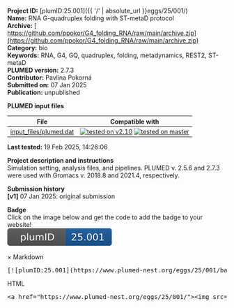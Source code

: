 **Project ID:** [plumID:25.001]({{ '/' | absolute_url }}eggs/25/001/)  
**Name:**  RNA G-quadruplex folding with ST-metaD protocol  
**Archive:** [ https://github.com/ppokor/G4_folding_RNA/raw/main/archive.zip](https://github.com/ppokor/G4_folding_RNA/raw/main/archive.zip)  
**Category:**  bio  
**Keywords:**  RNA, G4, GQ, quadruplex, folding, metadynamics, REST2, ST-metaD  
**PLUMED version:**  2.7.3  
**Contributor:**  Pavlína Pokorná  
**Submitted on:** 07 Jan 2025  
**Publication:** unpublished  
  
**PLUMED input files**  
  
| File     | Compatible with |  
|:--------:|:--------:|  
| [input_files/plumed.dat](./data/input_files/plumed.dat.md) |  [![tested on v2.10](https://img.shields.io/badge/v2.10-passing-green.svg)](data/input_files/plumed.dat.plumed.stderr) [![tested on master](https://img.shields.io/badge/master-passing-green.svg)](data/input_files/plumed.dat.plumed_master.stderr) |  
  
**Last tested:**  19 Feb 2025, 14:26:06
  
**Project description and instructions**  
Simulation setting, analysis files, and pipelines. PLUMED v. 2.5.6 and 2.7.3 were used with Gromacs v. 2018.8 and 2021.4, respectively. 

  
**Submission history**  
**[v1]** 07 Jan 2025: original submission  
  
**Badge**  
Click on the image below and get the code to add the badge to your website!  
<img src="./badge.svg" alt="plumeDnest:25.001" id="myBtn" class="badge">
<div id="myModal" class="modal">
  <div class="modal-content">
    <span class="close">&times;</span>
    Markdown<pre>[![plumID:25.001](https://www.plumed-nest.org/eggs/25/001/badge.svg)](https://www.plumed-nest.org/eggs/25/001/)</pre>
    HTML<pre>&lt;a href="https://www.plumed-nest.org/eggs/25/001/"&gt;&lt;img src="https://www.plumed-nest.org/eggs/25/001/badge.svg" alt="plumID:25.001"&gt;&lt;/a&gt;</pre>
  </div>
</div>
